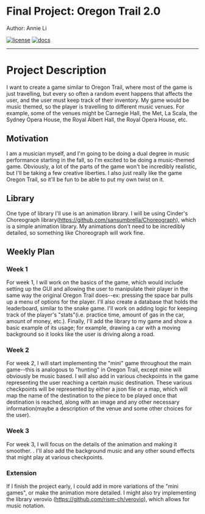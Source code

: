 # Final Project: Oregon Trail 2.0

Author: Annie Li

[![license](https://img.shields.io/badge/license-MIT-green)](LICENSE)
[![docs](https://img.shields.io/badge/docs-yes-brightgreen)](docs/README.md)

---
# Project Description
I want to create a game similar to Oregon Trail, where most of the game is
just travelling, but every so often a random event happens that affects the
user, and the user must keep track of their inventory. My game would be
music themed, so the player is travelling to different music venues. For
example, some of the venues might be Carnegie Hall, the Met, La Scala, the
Sydney Opera House, the Royal Albert Hall, the Royal Opera House, etc.

## Motivation
I am a musician myself, and I'm going to be doing a dual degree in music
performance starting in the fall, so I'm excited to be doing a music-themed
game. Obviously, a lot of the parts of the game won't be incredibly realistic,
but I'll be taking a few creative liberties. I also just really like the game
Oregon Trail, so it'll be fun to be able to put my own twist on it.

## Library
One type of library I'll use is an animation library. I will be using
Cinder's Choreograph library(https://github.com/sansumbrella/Choreograph), which
is a simple animation library. My animations don't need to be incredibly
detailed, so something like Choreograph will work fine.

## Weekly Plan
### Week 1
For week 1, I will work on the basics of the game, which would include
setting up the GUI and allowing the user to manipulate their player in the
same way the original Oregon Trail does--ex: pressing the space bar pulls up
a menu of options for the player. I'll also create a database that holds the
leaderboard, similar to the snake game. I'll work on adding logic for keeping
track of the player's "stats"(i.e. practice time, amount of gas in the car,
amount of money, etc.). Finally, I'll add the library to my game and show a
basic example of its usage; for example, drawing a car with a moving background
so it looks like the user is driving along a road.

### Week 2
For week 2, I will start implementing the "mini" game
throughout the main game--this is analogous to "hunting" in Oregon Trail,
except mine will obviously be music based. I will also add in various
checkpoints in the game representing the user reaching a certain music
destination. These various checkpoints will be represented by either a json
file or a map, which will map the name of the destination to the piece to be
played once that destination is reached, along with an image and any other
necessary information(maybe a description of the venue and some other choices
for the user).

### Week 3
For week 3, I will focus on the details of the animation and making it smoother.
. I'll also add the background music and any other sound
effects that might play at various checkpoints. 

### Extension
If I finish the project early, I could add in more variations of the "mini games", or make the animation
 more detailed. I might also try implementing the library verovio
 (https://github.com/rism-ch/verovio), which allows for music notation.